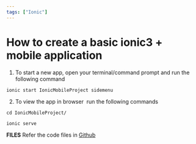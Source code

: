 ```yaml
---
tags: ["Ionic"]
---
```


# How to create a basic ionic3 + mobile application

<!--markdownlint-disable MD013 MD029 MD036 MD024 MD033 MD040 MD042 MD001 MD051 MD025 MD052-->

1. To start a new app, open your terminal/command prompt and run the following command

`ionic start IonicMobileProject sidemenu`

2. To view the app in browser  run the following commands
  
`cd IonicMobileProject/`

`ionic serve`  
<!-- truncate -->

**FILES**
Refer the code files in [Github](https://github.com/nagvbt/IonicTemplate/commit/577c6433435af108dc27dec1e8267075c04e9d3d)
